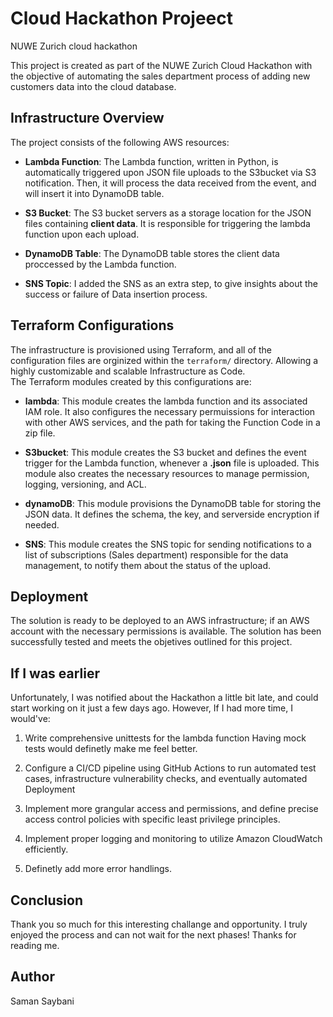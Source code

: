 # Cloud Hackathon Projeect
NUWE Zurich cloud hackathon

This project is created as part of the NUWE Zurich Cloud Hackathon with the objective of automating the sales department process of adding new customers data into the cloud database.


## Infrastructure Overview

The project consists of the following AWS resources:
- **Lambda Function**: The Lambda function, written in Python, is automatically triggered upon JSON file uploads to the S3bucket via S3 notification. Then, it will process the data received from the event, and will insert it into DynamoDB table.  

- **S3 Bucket**: The S3 bucket servers as a storage location for the JSON files containing **client data**. It is responsible for triggering the lambda function upon each upload.

- **DynamoDB Table**: The DynamoDB table stores the client data proccessed by the Lambda function.

- **SNS Topic**: I added the SNS as an extra step, to give insights about the success or failure of Data insertion process.

## Terraform Configurations
The infrastructure is provisioned using Terraform, and all of the configuration files are orginized within the `terraform/` directory. Allowing a highly customizable and scalable Infrastructure as Code.  
The Terraform modules created by this configurations are:

- **lambda**: This module creates the lambda function and its associated IAM role. It also configures the necessary permuissions for interaction with other AWS services, and the path for taking the Function Code in a zip file.

- **S3bucket**: This module creates the S3 bucket and defines the event trigger for the Lambda function, whenever a **.json** file is uploaded. This module also creates the necessary resources to manage permission, logging, versioning, and ACL.

- **dynamoDB**: This module provisions the DynamoDB table for storing the JSON data. It defines the schema, the key, and serverside encryption if needed.

- **SNS**: This module creates the SNS topic for sending notifications to a list of subscriptions (Sales department) responsible for the data management, to notify them about the status of the upload.

## Deployment
The solution is ready to be deployed to an AWS infrastructure; if an AWS account with the necessary permissions is available. The solution has been successfully tested and meets the objetives outlined for this project.

## If I was earlier
Unfortunately, I was notified about the Hackathon a little bit late, and could start working on it just a few days ago. However, If I had more time, I would've:  

1. Write comprehensive unittests for the lambda function Having mock tests would definetly make me feel better.  

2. Configure a CI/CD pipeline using GitHub Actions to run automated test cases, infrastructure vulnerability checks, and eventually automated Deployment  

3. Implement more grangular access and permissions, and define precise access control policies with specific least privilege principles.

4. Implement proper logging and monitoring to utilize Amazon CloudWatch efficiently.

5. Definetly add more error handlings.


## Conclusion
Thank you so much for this interesting challange and opportunity. I truly enjoyed the process and can not wait for the next phases! Thanks for reading me.  


## Author
Saman Saybani
